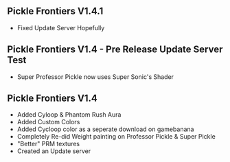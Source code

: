 ## Pickle Frontiers V1.4.1
- Fixed Update Server Hopefully

## Pickle Frontiers V1.4 - Pre Release Update Server Test
- Super Professor Pickle now uses Super Sonic's Shader

## Pickle Frontiers V1.4
- Added Cyloop & Phantom Rush Aura
- Added Custom Colors
- Added Cycloop color as a seperate download on gamebanana
- Completely Re-did Weight painting on Professor Pickle & Super Pickle
- "Better" PRM textures
- Created an Update server
